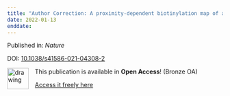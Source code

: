 ```yaml
---
title: "Author Correction: A proximity-dependent biotinylation map of a human cell."
date: 2022-01-13
enddate:
---
```


Published in: *Nature*

DOI: [10.1038/s41586-021-04308-2](https://doi.org/10.1038/s41586-021-04308-2)

<img src="https://upload.wikimedia.org/wikipedia/commons/thumb/7/77/Open_Access_logo_PLoS_transparent.svg/800px-Open_Access_logo_PLoS_transparent.svg.png" alt="drawing" width="50" align="left"/> &nbsp;&nbsp;&nbsp;This publication is available in **Open Access**! (Bronze OA)

&nbsp;&nbsp;&nbsp;[Access it freely here](https://www.nature.com/articles/s41586-021-04308-2.pdf
)

